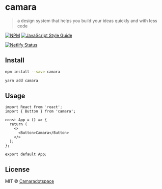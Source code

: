 # camara

> a design system that helps you build your ideas quickly and with less code

[![NPM](https://img.shields.io/npm/v/camara.svg)](https://www.npmjs.com/package/camara) [![JavaScript Style Guide](https://img.shields.io/badge/code_style-standard-brightgreen.svg)](https://standardjs.com)

[![Netlify Status](https://api.netlify.com/api/v1/badges/6419e49e-e3d9-40fd-ba00-032ab4d09e80/deploy-status)](https://app.netlify.com/sites/camaradotspace/deploys)

## Install

```bash
npm install --save camara
```

```bash
yarn add camara
```

## Usage

```tsx
import React from 'react';
import { Button } from 'camara';

const App = () => {
  return (
    <>
      <Button>Camara</Button>
    </>
  );
};

export default App;
```

## License

MIT © [Camaradotspace](https://github.com/Camaradotspace)
